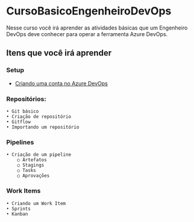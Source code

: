 # CursoBasicoEngenheiroDevOps
Nesse curso você irá aprender as atividades básicas que um Engenheiro DevOps deve conhecer para operar a ferramenta Azure DevOps. 


## Itens que você irá aprender

### Setup
- [Criando uma conta no Azure DevOps](/README/Setup-%2D-Criando-uma-conta-no-Azure-DevOps.md)

### Repositórios:
	• Git básico
	• Criação de repositório
	• Gitflow
	• Importando um repositório

### Pipelines
	• Criação de um pipeline
		○ Artefatos
		○ Stagings
		○ Tasks
		○ Aprovações

### Work Items
	• Criando um Work Item
	• Sprints
	• Kanban
